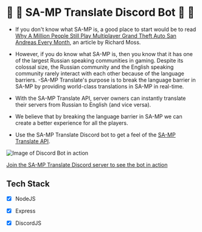 # 🚀 🎉 SA-MP Translate Discord Bot 🚀 🎉

- If you don't know what SA-MP is, a good place to start would be to read [Why A Million People Still Play Multiplayer Grand Theft Auto San Andreas Every Month](https://www.rockpapershotgun.com/2016/09/15/why-a-million-people-still-play-multiplayer-grand-theft-auto-san-andreas-every-month/ "Article"), an article by Richard Moss.

- However, if you do know what SA-MP is, then you know that it has one of the largest Russian speaking communities in gaming. Despite its colossal size, the Russian community and the English speaking community rarely interact with each other because of the language barriers.
-SA-MP Translate's purpose is to break the language barrier in SA-MP by providing world-class translations in SA-MP in real-time.
- With the SA-MP Translate API, server owners can instantly translate their servers from Russian to English (and vice versa).
- We believe that by breaking the language barrier in SA-MP we can create a better experience for all the players.

 
- Use the SA-MP Translate Discord bot to get a feel of the [SA-MP Translate API](https://www.sa-mp-translate.com).

![Image of Discord Bot in action](https://imgur.com/XGbfs8j.png)

[Join the SA-MP Translate Discord server to see the bot in action](https://discord.gg/dBt4zjqT)

## Tech Stack
- [x] NodeJS
- [x] Express
- [x] DiscordJS


